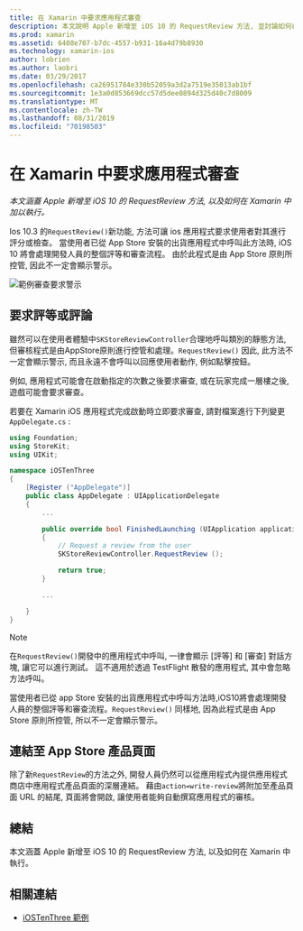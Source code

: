 ```yaml
---
title: 在 Xamarin 中要求應用程式審查
description: 本文說明 Apple 新增至 iOS 10 的 RequestReview 方法, 並討論如何在 Xamarin 中執行。
ms.prod: xamarin
ms.assetid: 6408e707-b7dc-4557-b931-16a4d79b8930
ms.technology: xamarin-ios
author: lobrien
ms.author: laobri
ms.date: 03/29/2017
ms.openlocfilehash: ca26951784e330b52059a3d2a7519e35013ab1bf
ms.sourcegitcommit: 1e3a0d853669dcc57d5dee0894d325d40c7d8009
ms.translationtype: MT
ms.contentlocale: zh-TW
ms.lasthandoff: 08/31/2019
ms.locfileid: "70198503"
---
```

# <a name="request-app-review-in-xamarinios"></a>在 Xamarin 中要求應用程式審查

_本文涵蓋 Apple 新增至 iOS 10 的 RequestReview 方法, 以及如何在 Xamarin 中加以執行。_

Ios 10.3 的`RequestReview()`新功能, 方法可讓 ios 應用程式要求使用者對其進行評分或檢查。 當使用者已從 App Store 安裝的出貨應用程式中呼叫此方法時, iOS 10 將會處理開發人員的整個評等和審查流程。 由於此程式是由 App Store 原則所控管, 因此不一定會顯示警示。

![](request-app-review-images/review01.png "範例審查要求警示")

## <a name="requesting-a-rating-or-review"></a>要求評等或評論

雖然可以在使用者體驗中`SKStoreReviewController`合理地呼叫類別的靜態方法,但審核程式是由AppStore原則進行控管和處理。`RequestReview()` 因此, 此方法不一定會顯示警示, 而且永遠不會呼叫以回應使用者動作, 例如點擊按鈕。

例如, 應用程式可能會在啟動指定的次數之後要求審查, 或在玩家完成一層樓之後, 遊戲可能會要求審查。

若要在 Xamarin iOS 應用程式完成啟動時立即要求審查, 請對檔案進行下列變更`AppDelegate.cs` :

```csharp
using Foundation;
using StoreKit;
using UIKit;

namespace iOSTenThree
{
    [Register ("AppDelegate")]
    public class AppDelegate : UIApplicationDelegate
    {
        ...

        public override bool FinishedLaunching (UIApplication application, NSDictionary launchOptions)
        {
            // Request a review from the user
            SKStoreReviewController.RequestReview ();

            return true;
        }

        ...

    }
}
```

> [!NOTE]
> 在`RequestReview()`開發中的應用程式中呼叫, 一律會顯示 [評等] 和 [審查] 對話方塊, 讓它可以進行測試。 這不適用於透過 TestFlight 散發的應用程式, 其中會忽略方法呼叫。

當使用者已從 app Store 安裝的出貨應用程式中呼叫方法時,iOS10將會處理開發人員的整個評等和審查流程。`RequestReview()` 同樣地, 因為此程式是由 App Store 原則所控管, 所以不一定會顯示警示。

## <a name="linking-to-an-app-store-product-page"></a>連結至 App Store 產品頁面 

除了新`RequestReview`的方法之外, 開發人員仍然可以從應用程式內提供應用程式商店中應用程式產品頁面的深層連結。 藉由`action=write-review`將附加至產品頁面 URL 的結尾, 頁面將會開啟, 讓使用者能夠自動撰寫應用程式的審核。 

## <a name="summary"></a>總結

本文涵蓋 Apple 新增至 iOS 10 的 RequestReview 方法, 以及如何在 Xamarin 中執行。



## <a name="related-links"></a>相關連結

- [iOSTenThree 範例](https://docs.microsoft.com/samples/xamarin/ios-samples/ios10-iostenthree/)
